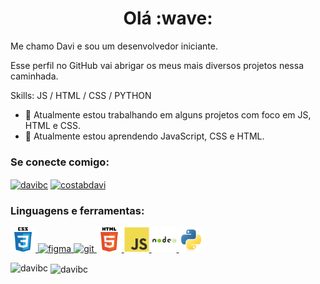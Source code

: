 <h1 align="center">Olá :wave:</h1>

Me chamo Davi e sou um desenvolvedor iniciante.

Esse perfil no GitHub vai abrigar os meus mais diversos projetos nessa caminhada.

Skills: JS / HTML / CSS / PYTHON

- 🔭 Atualmente estou trabalhando em alguns projetos com foco em JS, HTML e CSS. 
- 🌱 Atualmente estou aprendendo JavaScript, CSS e HTML.

<h3 align="left">Se conecte comigo:</h3>
<p align="left">
<a href="https://dev.to/davibc" target="blank"><img align="center" src="https://cdn.jsdelivr.net/npm/simple-icons@3.0.1/icons/dev-dot-to.svg" alt="davibc" height="30" width="40" /></a>
<a href="https://twitter.com/costabdavi" target="blank"><img align="center" src="https://raw.githubusercontent.com/rahuldkjain/github-profile-readme-generator/master/src/images/icons/Social/twitter.svg" alt="costabdavi" height="30" width="40" /></a>
</p>

<h3 align="left">Linguagens e ferramentas:</h3>
<p align="left"> <a href="https://www.w3schools.com/css/" target="_blank"> <img src="https://raw.githubusercontent.com/devicons/devicon/master/icons/css3/css3-original-wordmark.svg" alt="css3" width="40" height="40"/> </a> <a href="https://www.figma.com/" target="_blank"> <img src="https://www.vectorlogo.zone/logos/figma/figma-icon.svg" alt="figma" width="40" height="40"/> </a> <a href="https://git-scm.com/" target="_blank"> <img src="https://www.vectorlogo.zone/logos/git-scm/git-scm-icon.svg" alt="git" width="40" height="40"/> </a> <a href="https://www.w3.org/html/" target="_blank"> <img src="https://raw.githubusercontent.com/devicons/devicon/master/icons/html5/html5-original-wordmark.svg" alt="html5" width="40" height="40"/> </a> <a href="https://developer.mozilla.org/en-US/docs/Web/JavaScript" target="_blank"> <img src="https://raw.githubusercontent.com/devicons/devicon/master/icons/javascript/javascript-original.svg" alt="javascript" width="40" height="40"/> </a> <a href="https://nodejs.org" target="_blank"> <img src="https://raw.githubusercontent.com/devicons/devicon/master/icons/nodejs/nodejs-original-wordmark.svg" alt="nodejs" width="40" height="40"/> </a> <a href="https://www.python.org" target="_blank"> <img src="https://raw.githubusercontent.com/devicons/devicon/master/icons/python/python-original.svg" alt="python" width="40" height="40"/> </a> </p>

<p><img align="left" src="https://github-readme-stats.vercel.app/api/top-langs?username=davibc&show_icons=true&locale=en&layout=compact" alt="davibc" /></p>

<p>&nbsp;<img align="center" src="https://github-readme-stats.vercel.app/api?username=davibc&show_icons=true&locale=en" alt="davibc" /></p>
